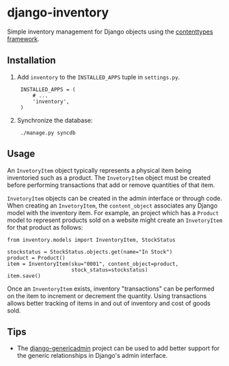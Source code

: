 django-inventory
================

Simple inventory management for Django objects using the [contenttypes 
framework][2].


Installation
------------

1. Add `inventory` to the `INSTALLED_APPS` tuple in `settings.py`.

        INSTALLED_APPS = (
            # ...
            'inventory',
        )

2. Synchronize the database:

        ./manage.py syncdb


Usage
-----

An `InvetoryItem` object typically represents a physical item being inventoried
such as a product. The `InvetoryItem` object must be created before performing
transactions that add or remove quantities of that item.

`InvetoryItem` objects can be created in the admin interface or through code. 
When creating an `InvetoryItem`, the `content_object` associates any Django 
model with the inventory item. For example, an project which has a `Product` 
model to represent products sold on a website might create an `InvetoryItem` for
that product as follows:

    from inventory.models import InventoryItem, StockStatus
    
    stockstatus = StockStatus.objects.get(name="In Stock")
    product = Product() 
    item = InventoryItem(sku="0001", content_object=product, 
                         stock_status=stockstatus)
    item.save()


Once an `InventoryItem` exists, inventory "transactions" can be performed on the
item to increment or decrement the quantity. Using transactions allows better
tracking of items in and out of inventory and cost of goods sold.


Tips
----

* The [django-genericadmin][1] project can be used to add better support for the
  generic relationships in Django's admin interface. 

[1]: http://code.google.com/p/django-genericadmin/
[2]: https://docs.djangoproject.com/en/dev/ref/contrib/contenttypes/

